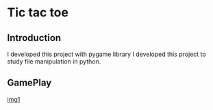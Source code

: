 # Tic tac toe

## Introduction
I developed this project with pygame library
I developed this project to study file manipulation in python.

## GamePlay

[img1](https://github.com/carlosmatateumateus/Tic-tac-toe-/blob/main/printscreen/img1.png)
